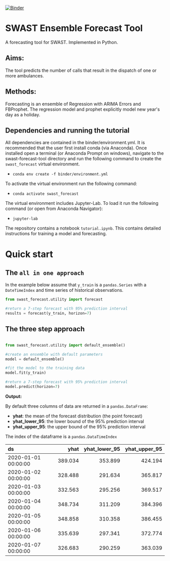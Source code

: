 [![Binder](https://mybinder.org/badge_logo.svg)](https://mybinder.org/v2/gh/TomMonks/swast-forecast-tool/master)

# SWAST Ensemble Forecast Tool

A forecasting tool for SWAST. Implemented in Python.

## Aims: 

The tool predicts the number of calls that result in the dispatch of one or more ambulances. 

## Methods:

Forecasting is an ensemble of Regression with ARIMA Errors and FBProphet.  The regression model and prophet explicitly model new year's day as a holiday.

## Dependencies and running the tutorial

All dependencies are contained in the binder/environment.yml.  It is recommended that the user first install conda (via Anaconda).  Once installed open a terminal (or Anaconda Prompt on windows), navigate to the swast-forecast-tool directory and run the following command to create the `swast_forecast` virtual environment.

* `conda env create -f binder/environment.yml`

To activate the virtual environment run the following command:

* `conda activate swast_forecast`

The virtual environment includes Jupyter-Lab.  To load it run the following command (or open from Anaconda Navigator):

* `jupyter-lab`

The repository contains a notebook `tutorial.ipynb`.  This contains detailed instructions for training a model and forecasting.

# Quick start

## The `all in one approach`

In the example below assume that `y_train` is a `pandas.Series` with a `DateTimeIndex` and time series of historical observations.

```python
from swast_forecast.utility import forecast

#return a 7-step forecast with 95% prediction interval
results = forecast(y_train, horizon=7)

```


## The three step approach

```python

from swast_forecast.utility import default_ensemble()

#create an ensemble with default parameters
model = default_ensemble()

#fit the model to the training data
model.fit(y_train)

#return a 7-step forecast with 95% prediction interval
model.predict(horizon=7)
```

**Output:**

By default three columns of data are returned in a `pandas.DataFrame`: 

* **yhat**: the mean of the forecast distribution (the point forecast)
* **yhat_lower_95**: the lower bound of the 95\% prediction interval
* **yhat_upper_95**: the upper bound of the 95\% prediction interval

The index of the dataframe is a `pandas.DataTimeIndex` 


| ds                  |    yhat | yhat_lower_95 | yhat_upper_95 |
| :------------------ | ------: | ------------: | -----------: |
| 2020-01-01 00:00:00 | 389.034 |       353.899 |      424.194 |
| 2020-01-02 00:00:00 | 328.488 |       291.634 |      365.817 |
| 2020-01-03 00:00:00 | 332.563 |       295.256 |      369.517 |
| 2020-01-04 00:00:00 | 348.734 |       311.209 |      384.396 |
| 2020-01-05 00:00:00 | 348.858 |       310.358 |      386.455 |
| 2020-01-06 00:00:00 | 335.639 |       297.341 |      372.774 |
| 2020-01-07 00:00:00 | 326.683 |       290.259 |      363.039 |


